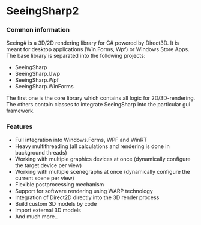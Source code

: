 # SeeingSharp2

### Common information
Seeing# is a 3D/2D rendering library for C# powered by Direct3D. It is meant for desktop applications (Win.Forms, Wpf) or Windows Store Apps.
The base library is separated into the following projects:
 - SeeingSharp
 - SeeingSharp.Uwp
 - SeeingSharp.Wpf
 - SeeingSharp.WinForms
 
The first one is the core library which contains all logic for 2D/3D-rendering. The others contain classes to integrate SeeingSharp into 
the particular gui framework. 
 
### Features
 - Full integration into Windows.Forms, WPF and WinRT
 - Heavy multithreading (all calculations and rendering is done in background threads)
 - Working with multiple graphics devices at once (dynamically configure the target device per view)
 - Working with multiple scenegraphs at once (dynamically configure the current scene per view)
 - Flexible postprocessing mechanism
 - Support for software rendering using WARP technology
 - Integration of Direct2D directly into the 3D render process
 - Build custom 3D models by code
 - Import external 3D models 
 - And much more..
